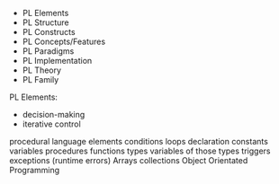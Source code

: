 



- PL Elements
- PL Structure
- PL Constructs
- PL Concepts/Features
- PL Paradigms
- PL Implementation
- PL Theory
- PL Family


PL Elements:
- decision-making
- iterative control

procedural language elements 
conditions
loops
declaration
constants
variables
procedures
functions
types
variables of those types
triggers
exceptions (runtime errors)
Arrays
collections
Object Orientated Programming

